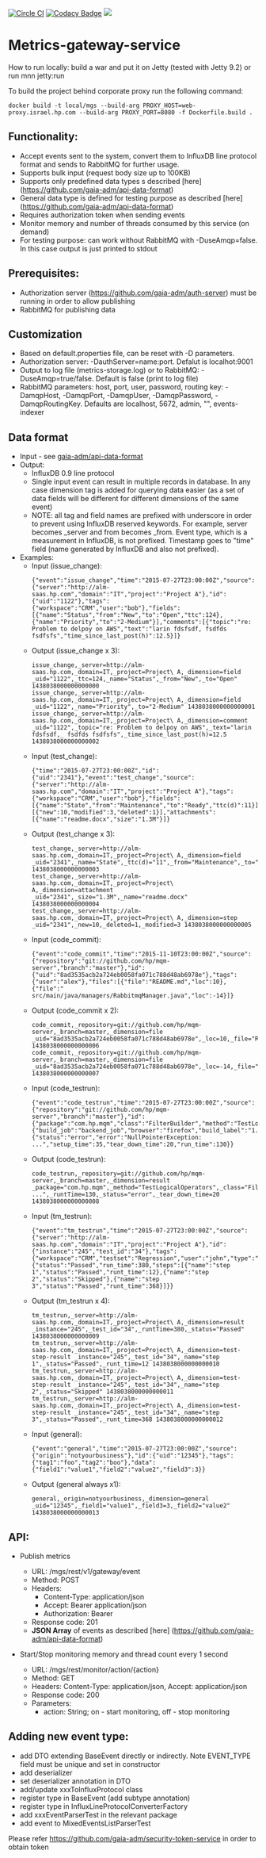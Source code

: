 [![Circle CI](https://circleci.com/gh/gaia-adm/metrics-gateway-service.svg?style=svg)](https://circleci.com/gh/gaia-adm/metrics-gateway-service) [![Codacy Badge](https://api.codacy.com/project/badge/grade/ba9b93b4cc764eda8ef2774f6cb3b9ae)](https://www.codacy.com/app/alexei-led/metrics-gateway-service) [![](https://badge.imagelayers.io/gaiaadm/mgs:latest.svg)](https://imagelayers.io/?images=gaiaadm/mgs:latest 'Get your own badge on imagelayers.io')

# Metrics-gateway-service

How to run locally: build a war and put it on Jetty (tested with Jetty 9.2) or run mnn jetty:run

To build the project behind corporate proxy run the following command:

```
docker build -t local/mgs --build-arg PROXY_HOST=web-proxy.israel.hp.com --build-arg PROXY_PORT=8080 -f Dockerfile.build .
```

## Functionality:
- Accept events sent to the system, convert them to InfluxDB line protocol format and sends to RabbitMQ for further usage.
- Supports bulk input (request body size up to 100KB)
- Supports only predefined data types s described [here] (https://github.com/gaia-adm/api-data-format)
- General data type is defined for testing purpose as described [here] (https://github.com/gaia-adm/api-data-format)
- Requires authorization token when sending events
- Monitor memory and number of threads consumed by this service (on demand)
- For testing purpose: can work without RabbitMQ with -DuseAmqp=false. In this case output is just printed to stdout

## Prerequisites:
- Authorization server (https://github.com/gaia-adm/auth-server) must be running in order to allow publishing
- RabbitMQ for publishing data

## Customization
- Based on default.properties file, can be reset with -D parameters.
- Authorization server: -DauthServer=name:port. Defalut is localhot:9001
- Output to log file (metrics-storage.log) or to RabbitMQ: -DuseAmqp=true/false. Default is false (print to log file)
- RabbitMQ parameters: host, port, user, password, routing key: -DamqpHost, -DamqpPort, -DamqpUser, -DamqpPassword, -DamqpRoutingKey. Defaults are localhost, 5672, admin, "", events-indexer

## Data format
- Input - see [gaia-adm/api-data-format](https://github.com/gaia-adm/api-data-format)
- Output:
  - InfluxDB 0.9 line protocol
  - Single input event can result in multiple records in database. In any case dimension tag is added for querying data easier (as a set of data fields will be different for different dimensions of the same event)
  - NOTE: all tag and field names are prefixed with underscore in order to prevent using InfluxDB reserved keywords. For example, server becomes _server and from becomes _from. Event type, which is a measurement in InfluxDB, is not prefixed. Timestamp goes to "time" field (name generated by InfluxDB and also not prefixed).
- Examples:
  - Input (issue_change):
     ```
     {"event":"issue_change","time":"2015-07-27T23:00:00Z","source":{"server":"http://alm-saas.hp.com","domain":"IT","project":"Project A"},"id":{"uid":"1122"},"tags":{"workspace":"CRM","user":"bob"},"fields":[{"name":"Status","from":"New","to":"Open","ttc":124},{"name":"Priority","to":"2-Medium"}],"comments":[{"topic":"re: Problem to delpoy on AWS","text":"larin fdsfsdf, fsdfds fsdfsfs","time_since_last_post(h)":12.5}]}
     ```
  - Output (issue_change x 3):
     ```
     issue_change,_server=http://alm-saas.hp.com,_domain=IT,_project=Project\ A,_dimension=field _uid="1122",_ttc=124,_name="Status",_from="New",_to="Open" 1438038000000000000
     issue_change,_server=http://alm-saas.hp.com,_domain=IT,_project=Project\ A,_dimension=field _uid="1122",_name="Priority",_to="2-Medium" 1438038000000000001
     issue_change,_server=http://alm-saas.hp.com,_domain=IT,_project=Project\ A,_dimension=comment _uid="1122",_topic="re: Problem to delpoy on AWS",_text="larin fdsfsdf,_ fsdfds fsdfsfs",_time_since_last_post(h)=12.5 1438038000000000002
     ```
  - Input (test_change):
     ```
     {"time":"2015-07-27T23:00:00Z","id":{"uid":"2341"},"event":"test_change","source":{"server":"http://alm-saas.hp.com","domain":"IT","project":"Project A"},"tags":{"workspace":"CRM","user":"bob"},"fields":[{"name":"State","from":"Maintenance","to":"Ready","ttc(d)":11}],"steps":[{"new":10,"modified":3,"deleted":1}],"attachments":[{"name":"readme.docx","size":"1.3M"}]}
     ```
  - Output (test_change x 3):
     ```
     test_change,_server=http://alm-saas.hp.com,_domain=IT,_project=Project\ A,_dimension=field _uid="2341",_name="State",_ttc(d)="11",_from="Maintenance",_to="Ready" 1438038000000000003
     test_change,_server=http://alm-saas.hp.com,_domain=IT,_project=Project\ A,_dimension=attachment _uid="2341",_size="1.3M",_name="readme.docx" 1438038000000000004
     test_change,_server=http://alm-saas.hp.com,_domain=IT,_project=Project\ A,_dimension=step _uid="2341",_new=10,_deleted=1,_modified=3 1438038000000000005
     ```
  - Input (code_commit):
     ```
     {"event":"code_commit","time":"2015-11-10T23:00:00Z","source":{"repository":"git://github.com/hp/mqm-server","branch":"master"},"id":{"uid":"8ad3535acb2a724eb0058fa071c788d48ab6978e"},"tags":{"user":"alex"},"files":[{"file":"README.md","loc":10},{"file":" src/main/java/managers/RabbitmqManager.java","loc":-14}]}
     ```
  - Output (code_commit x 2):
     ```
     code_commit,_repository=git://github.com/hp/mqm-server,_branch=master,_dimension=file _uid="8ad3535acb2a724eb0058fa071c788d48ab6978e",_loc=10,_file="README.md" 1438038000000000006
     code_commit,_repository=git://github.com/hp/mqm-server,_branch=master,_dimension=file _uid="8ad3535acb2a724eb0058fa071c788d48ab6978e",_loc=-14,_file="src/main/java/managers/RabbitmqManager.java" 1438038000000000007
     ```
  - Input (code_testrun):
     ```
     {"event":"code_testrun","time":"2015-07-27T23:00:00Z","source":{"repository":"git://github.com/hp/mqm-server","branch":"master"},"id":{"package":"com.hp.mqm","class":"FilterBuilder","method":"TestLogicalOperators"},"tags":{"build_job":"backend_job","browser":"firefox","build_label":"1.7.0"},"result":{"status":"error","error":"NullPointerException: ...","setup_time":35,"tear_down_time":20,"run_time":130}}
     ```
  - Output (code_testrun):
     ```
     code_testrun,_repository=git://github.com/hp/mqm-server,_branch=master,_dimension=result _package="com.hp.mqm",_method="TestLogicalOperators",_class="FilterBuilder",_setup_time=35,_erorString="NullPointerException: ...",_runtTime=130,_status="error",_tear_down_time=20 1438038000000000008
     ```
  - Input (tm_testrun):
     ```
     {"event":"tm_testrun","time":"2015-07-27T23:00:00Z","source":{"server":"http://alm-saas.hp.com","domain":"IT","project":"Project A"},"id":{"instance":"245","test_id":"34"},"tags":{"workspace":"CRM","testset":"Regression","user":"john","type":"Manual"},"result":{"status":"Passed","run_time":380,"steps":[{"name":"step 1","status":"Passed","runt_time":12},{"name":"step 2","status":"Skipped"},{"name":"step 3","status":"Passed","runt_time":368}]}}
     ```
  - Output (tm_testrun x 4):
     ```
     tm_testrun,_server=http://alm-saas.hp.com,_domain=IT,_project=Project\ A,_dimension=result _instance="245",_test_id="34",_runtTime=380,_status="Passed" 1438038000000000009
     tm_testrun,_server=http://alm-saas.hp.com,_domain=IT,_project=Project\ A,_dimension=test-step-result _instance="245",_test_id="34",_name="step 1",_status="Passed",_runt_time=12 1438038000000000010
     tm_testrun,_server=http://alm-saas.hp.com,_domain=IT,_project=Project\ A,_dimension=test-step-result _instance="245",_test_id="34",_name="step 2",_status="Skipped" 1438038000000000011
     tm_testrun,_server=http://alm-saas.hp.com,_domain=IT,_project=Project\ A,_dimension=test-step-result _instance="245",_test_id="34",_name="step 3",_status="Passed",_runt_time=368 1438038000000000012
     ```
  - Input (general):
     ```
     {"event":"general","time":"2015-07-27T23:00:00Z","source":{"origin":"notyourbusiness"},"id":{"uid":"12345"},"tags":{"tag1":"foo","tag2":"boo"},"data":{"field1":"value1","field2":"value2","field3":3}}
     ```
  - Output (general always x1):
     ```
     general,_origin=notyourbusiness,_dimension=general _uid="12345",_field1="value1",_field3=3,_field2="value2" 1438038000000000013
     ```


## API:
- Publish metrics
    - URL: /mgs/rest/v1/gateway/event
    - Method: POST
    - Headers:
        - Content-Type: application/json
        - Accept: Bearer application/json
        - Authorization: Bearer <oauth2 token>
    - Response code: 201
    - **JSON Array** of events as described [here] (https://github.com/gaia-adm/api-data-format)

- Start/Stop monitoring memory and thread count every 1 second
    - URL: /mgs/rest/monitor/action/{action}
    - Method: GET
    - Headers: Content-Type: application/json, Accept: application/json
    - Response code: 200
    - Parameters:
      - action: String; on - start monitoring, off - stop monitoring


## Adding new event type:
  - add DTO extending BaseEvent directly or indirectly. Note EVENT_TYPE field must be unique and set in constructor
  - add deserializer
  - set deserializer annotation in DTO
  - add/update xxxToInfluxProtocol class
  - register type in BaseEvent (add subtype annotation)
  - register type in InfluxLineProtocolConverterFactory
  - add xxxEventParserTest in the relevant package
  - add event to MixedEventsListParserTest



Please refer https://github.com/gaia-adm/security-token-service in order to obtain token
